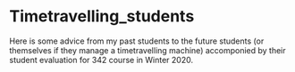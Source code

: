 # Timetravelling_students
Here is some advice from my past students to the future students (or themselves if they manage a timetravelling machine)
accomponied by their student evaluation for 342 course in Winter 2020. 

